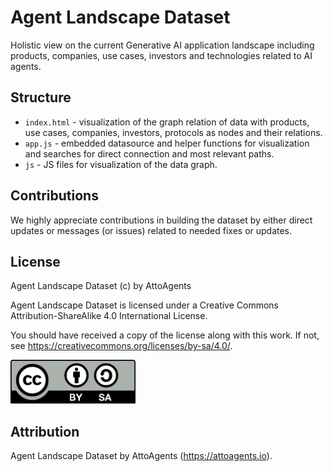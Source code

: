# Agent Landscape Dataset

Holistic view on the current Generative AI application landscape including products, companies, use cases, investors and technologies related to AI agents. 

## Structure 

- `index.html` - visualization of the graph relation of data with products, use cases, companies, investors, protocols as nodes and their relations.
- `app.js` - embedded datasource and helper functions for visualization and searches for direct connection and most relevant paths.
- `js` - JS files for visualization of the data graph.

## Contributions 

We highly appreciate contributions in building the dataset by either direct updates or messages (or issues) related to needed fixes or updates. 

## License 

Agent Landscape Dataset (c) by AttoAgents

Agent Landscape Dataset is licensed under a
Creative Commons Attribution-ShareAlike 4.0 International License.

You should have received a copy of the license along with this
work. If not, see <https://creativecommons.org/licenses/by-sa/4.0/>.

<img src="media/by-sa.png" width="200px" alt="Creative Commons Attribution-Share Alike Badge" />

## Attribution 

Agent Landscape Dataset by AttoAgents (https://attoagents.io).